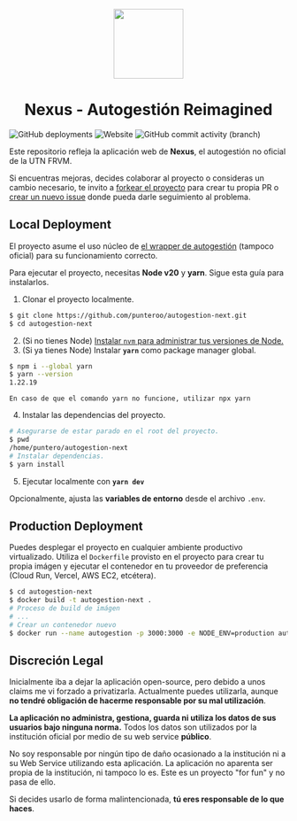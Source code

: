 <p align="center">
    <a href="https://autogestion.frvm.utn.edu.ar/" target="_blank">
        <img src="https://i.imgur.com/H8or4vA.png" width="126" style="margin: auto" />
    </a>
</p>
<h1 align="center">Nexus - Autogestión Reimagined</h1>

![GitHub deployments](https://img.shields.io/github/deployments/punteroo/autogestion-next/production?label=Vercel&labelColor=0070F3)
![Website](https://img.shields.io/website?url=https%3A%2F%2Fautogestion.puntero.dev&label=Visitar%20Nexus&labelColor=0070F3)
![GitHub commit activity (branch)](https://img.shields.io/github/commit-activity/t/punteroo/autogestion-next)


Este repositorio refleja la aplicación web de **Nexus**, el autogestión no oficial de la UTN FRVM.

Si encuentras mejoras, decides colaborar al proyecto o consideras un cambio necesario, te invito a [forkear el proyecto](https://github.com/punteroo/autogestion-next/fork) para crear tu propia PR o [crear un nuevo issue](https://github.com/punteroo/autogestion-next/issues/new/choose) donde pueda darle seguimiento al problema.

## Local Deployment
El proyecto asume el uso núcleo de [el wrapper de autogestión](https://github.com/punteroo/autogestion-frvm) (tampoco oficial) para su funcionamiento correcto.

Para ejecutar el proyecto, necesitas **Node v20** y **yarn**. Sigue esta guía para instalarlos.

1. Clonar el proyecto localmente.
```bash
$ git clone https://github.com/punteroo/autogestion-next.git
$ cd autogestion-next
```

2. (Si no tienes Node) [Instalar `nvm` para administrar tus versiones de Node.](https://github.com/coreybutler/nvm-windows)
3. (Si ya tienes Node) Instalar **`yarn`** como package manager global.
```bash
$ npm i --global yarn
$ yarn --version
1.22.19
```

`En caso de que el comando yarn no funcione, utilizar npx yarn`

4. Instalar las dependencias del proyecto.
```bash
# Asegurarse de estar parado en el root del proyecto.
$ pwd
/home/puntero/autogestion-next
# Instalar dependencias.
$ yarn install
```

5. Ejecutar localmente con **`yarn dev`**

Opcionalmente, ajusta las **variables de entorno** desde el archivo `.env`.

## Production Deployment
Puedes desplegar el proyecto en cualquier ambiente productivo virtualizado. Utiliza el `Dockerfile` provisto en el proyecto para crear tu propia imágen y ejecutar el contenedor en tu proveedor de preferencia (Cloud Run, Vercel, AWS EC2, etcétera).

```bash
$ cd autogestion-next
$ docker build -t autogestion-next .
# Proceso de build de imágen
# ...
# Crear un contenedor nuevo
$ docker run --name autogestion -p 3000:3000 -e NODE_ENV=production autogestion-next
```

## Discreción Legal
Inicialmente iba a dejar la aplicación open-source, pero debido a unos claims me vi forzado a privatizarla. Actualmente puedes utilizarla, aunque **no tendré obligación de hacerme responsable por su mal utilización**.

**La aplicación no administra, gestiona, guarda ni utiliza los datos de sus usuarios bajo ninguna norma.** Todos los datos son utilizados por la institución oficial por medio de su web service **público**.

No soy responsable por ningún tipo de daño ocasionado a la institución ni a su Web Service utilizando esta aplicación. La aplicación no aparenta ser propia de la institución, ni tampoco lo es. Este es un proyecto "for fun" y no pasa de ello.

Si decides usarlo de forma malintencionada, **tú eres responsable de lo que haces**.